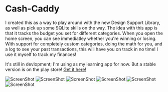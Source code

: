 # Cash-Caddy
I created this as a way to play around with the new Design Support Library, as well as pick up some SQLite skills on the way.
The idea with this app is that it tracks the budget you set for different categories. When you open the home screen, you can
see immediatley whether you're winning or losing. With support for completely custom categories, doing the math for you, and
a log to see your past transactions, this will have you on track in no time! I use it myself to track my finances!

It's still in devlopment; I'm using as my learning app for now. But a stable version is on the play store! [Get it here!](https://play.google.com/store/apps/details?id=com.gmail.rixx.justin.envelopebudget)

![ScreenShot](https://github.com/justinrixx/Cash-Caddy/blob/master/screenshots/home.png)
![ScreenShot](https://github.com/justinrixx/Cash-Caddy/blob/master/screenshots/new-transaction.png)
![ScreenShot](https://github.com/justinrixx/Cash-Caddy/blob/master/screenshots/dialog.png)
![ScreenShot](https://github.com/justinrixx/Cash-Caddy/blob/master/screenshots/nav_drawer.png)
![ScreenShot](https://github.com/justinrixx/Cash-Caddy/blob/master/screenshots/category.png)
![ScreenShot](https://github.com/justinrixx/Cash-Caddy/blob/master/screenshots/detail.png)
